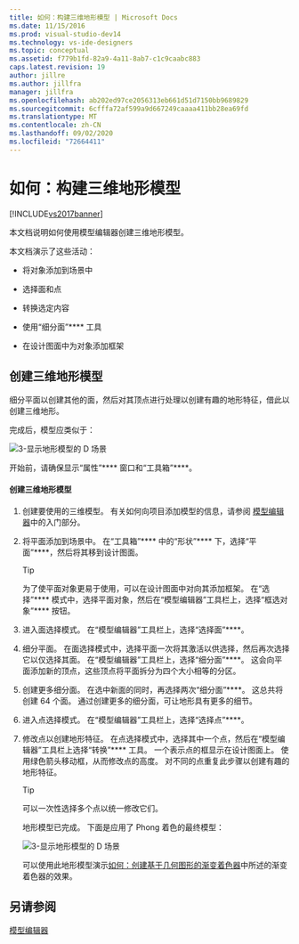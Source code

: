```yaml
---
title: 如何：构建三维地形模型 | Microsoft Docs
ms.date: 11/15/2016
ms.prod: visual-studio-dev14
ms.technology: vs-ide-designers
ms.topic: conceptual
ms.assetid: f779b1fd-82a9-4a11-8ab7-c1c9caabc883
caps.latest.revision: 19
author: jillre
ms.author: jillfra
manager: jillfra
ms.openlocfilehash: ab202ed97ce2056313eb661d51d7150bb9689829
ms.sourcegitcommit: 6cfffa72af599a9d667249caaaa411bb28ea69fd
ms.translationtype: MT
ms.contentlocale: zh-CN
ms.lasthandoff: 09/02/2020
ms.locfileid: "72664411"
---
```

# <a name="how-to-model-3-d-terrain"></a>如何：构建三维地形模型
[!INCLUDE[vs2017banner](../includes/vs2017banner.md)]

本文档说明如何使用模型编辑器创建三维地形模型。

 本文档演示了这些活动：

- 将对象添加到场景中

- 选择面和点

- 转换选定内容

- 使用“细分面”**** 工具

- 在设计图面中为对象添加框架

## <a name="creating-a-3-d-terrain-model"></a>创建三维地形模型
 细分平面以创建其他的面，然后对其顶点进行处理以创建有趣的地形特征，借此以创建三维地形。

 完成后，模型应类似于：

 ![3&#45;显示地形模型的 D 场景](../designers/media/digit-terrain-model.png "数字地形-模型")

 开始前，请确保显示“属性”**** 窗口和“工具箱”****。

#### <a name="to-create-a-3-d-terrain-model"></a>创建三维地形模型

1. 创建要使用的三维模型。 有关如何向项目添加模型的信息，请参阅 [模型编辑器](../designers/model-editor.md)中的入门部分。

2. 将平面添加到场景中。 在“工具箱”**** 中的“形状”**** 下，选择“平面”****，然后将其移到设计图面。

   > [!TIP]
   > 为了使平面对象更易于使用，可以在设计图面中对向其添加框架。 在“选择”**** 模式中，选择平面对象，然后在“模型编辑器”工具栏上，选择“框选对象”**** 按钮。

3. 进入面选择模式。 在“模型编辑器”工具栏上，选择“选择面”****。

4. 细分平面。 在面选择模式中，选择平面一次将其激活以供选择，然后再次选择它以仅选择其面。 在“模型编辑器”工具栏上，选择“细分面”****。 这会向平面添加新的顶点，这些顶点将平面拆分为四个大小相等的分区。

5. 创建更多细分面。 在选中新面的同时，再选择两次“细分面”****。 这总共将创建 64 个面。 通过创建更多的细分面，可让地形具有更多的细节。

6. 进入点选择模式。 在“模型编辑器”工具栏上，选择“选择点”****。

7. 修改点以创建地形特征。 在点选择模式中，选择其中一个点，然后在“模型编辑器”工具栏上选择“转换”**** 工具。 一个表示点的框显示在设计图面上。 使用绿色箭头移动框，从而修改点的高度。 对不同的点重复此步骤以创建有趣的地形特征。

   > [!TIP]
   > 可以一次性选择多个点以统一修改它们。

   地形模型已完成。 下面是应用了 Phong 着色的最终模型：

   ![3&#45;显示地形模型的 D 场景](../designers/media/digit-terrain-model.png "数字地形-模型")

   可以使用此地形模型演示[如何：创建基于几何图形的渐变着色器](../designers/how-to-create-a-geometry-based-gradient-shader.md)中所述的渐变着色器的效果。

## <a name="see-also"></a>另请参阅
 [模型编辑器](../designers/model-editor.md)
